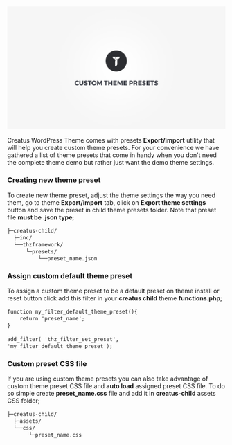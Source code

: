 <div class="thz-doc-image max">
<a class="thz-lightbox mfp-iframe" href="https://vimeo.com/302176060" data-mfp-title="Creatus WordPress Theme Custom Theme Presets" data-modal-size="large">
	<img src="../../docs-media/splash-custom-theme-presets.jpg" alt="Creatus WordPress Theme Custom Theme Presets" />
</a>
</div>

<div markdown="1">

Creatus WordPress Theme comes with presets __Export/import__ utility that will help you create custom theme presets. For your convenience we have gathered a list of theme presets that come in handy when you don't need the complete theme demo but rather just want the demo theme settings.  

### Creating new theme preset
To create new theme preset, adjust the theme settings the way you need them, go to theme __Export/import__ tab, click on __Export theme settings__ button and save the preset in child theme presets folder. Note that preset file __must be .json type__;


	├─creatus-child/
	  ├─inc/
	  └──thzframework/
	      └─presets/
	          └──preset_name.json



### Assign custom default theme preset

To assign a custom theme preset to be a default preset on theme install or reset button click add this filter in your __creatus child__ theme __functions.php__;

	function my_filter_default_theme_preset(){
		return 'preset_name';
	}
	
	add_filter( 'thz_filter_set_preset', 'my_filter_default_theme_preset');



### Custom preset CSS file
If you are using custom theme presets you can also take advantage of custom theme preset CSS file and __auto load__ assigned preset CSS file. To do so simple create <b>preset_name.css</b> file and add it in __creatus-child__ assets CSS folder;


	├─creatus-child/
	  ├─assets/
	  └──css/
	       └─preset_name.css 

</div>